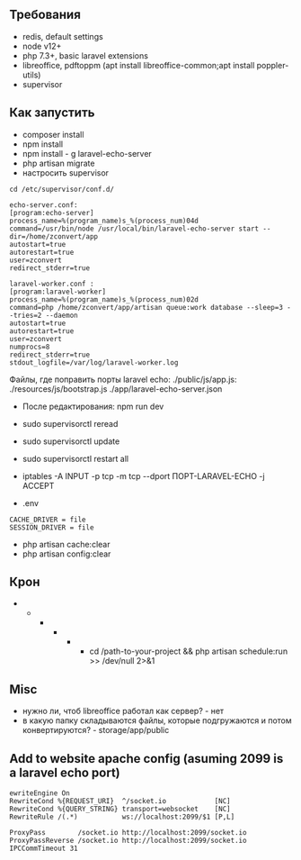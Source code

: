 
## Требования

- redis, default settings
- node v12+
- php 7.3+, basic laravel extensions
- libreoffice, pdftoppm (apt install libreoffice-common;apt install poppler-utils)
- supervisor

## Как запустить

- composer install
- npm install
- npm install - g laravel-echo-server
- php artisan migrate
- настросить supervisor

```cd /etc/supervisor/conf.d/ ```
``` 
echo-server.conf:
[program:echo-server]
process_name=%(program_name)s_%(process_num)04d
command=/usr/bin/node /usr/local/bin/laravel-echo-server start --dir=/home/zconvert/app
autostart=true
autorestart=true
user=zconvert
redirect_stderr=true
```

``` 
laravel-worker.conf :
[program:laravel-worker]
process_name=%(program_name)s_%(process_num)02d
command=php /home/zconvert/app/artisan queue:work database --sleep=3 --tries=2 --daemon
autostart=true
autorestart=true
user=zconvert
numprocs=8
redirect_stderr=true
stdout_logfile=/var/log/laravel-worker.log
```

Файлы, где поправить порты laravel echo:
./public/js/app.js:
./resources/js/bootstrap.js
./app/laravel-echo-server.json
- После редактирования: npm run dev

- sudo supervisorctl reread
- sudo supervisorctl update
- sudo supervisorctl restart all

- iptables -A INPUT -p tcp -m tcp --dport ПОРТ-LARAVEL-ECHO -j ACCEPT 

- .env
``` 
CACHE_DRIVER = file
SESSION_DRIVER = file
```

- php artisan cache:clear
- php artisan config:clear

## Крон 
- * * * * * cd /path-to-your-project && php artisan schedule:run >> /dev/null 2>&1


## Misc

- нужно ли, чтоб libreoffice работал как сервер? - нет
- в какую папку складываются файлы, которые подгружаются и потом конвертируются? - storage/app/public

## Add to website apache config (asuming 2099 is a laravel echo port)

``` 
ewriteEngine On
RewriteCond %{REQUEST_URI}  ^/socket.io            [NC]
RewriteCond %{QUERY_STRING} transport=websocket    [NC]
RewriteRule /(.*)           ws://localhost:2099/$1 [P,L]

ProxyPass        /socket.io http://localhost:2099/socket.io
ProxyPassReverse /socket.io http://localhost:2099/socket.io 
IPCCommTimeout 31
``` 


